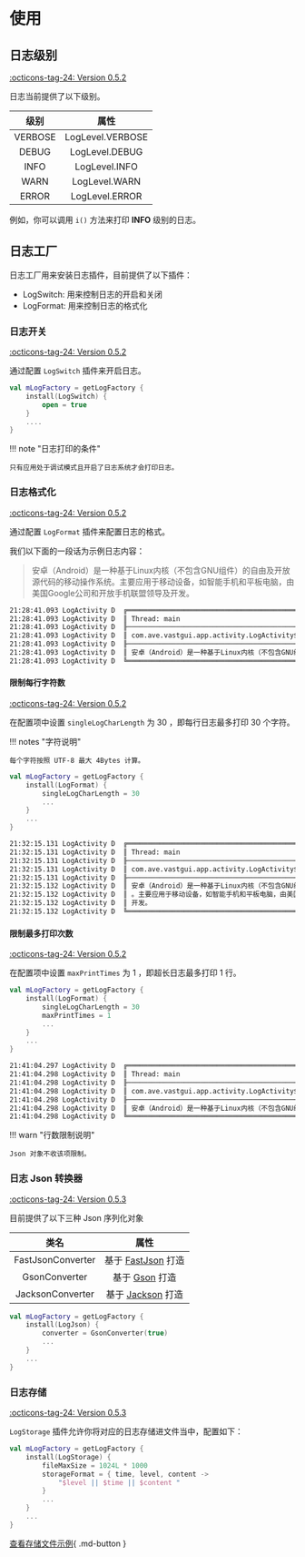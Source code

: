 # 使用

## 日志级别

[:octicons-tag-24: Version 0.5.2](https://ave.entropy2020.cn/version/VastTools/#052)

日志当前提供了以下级别。


|  级别   |       属性       |
| :-----: | :--------------: |
| VERBOSE | LogLevel.VERBOSE |
|  DEBUG  |  LogLevel.DEBUG  |
|  INFO   |  LogLevel.INFO   |
|  WARN   |  LogLevel.WARN   |
|  ERROR  |  LogLevel.ERROR  |

例如，你可以调用 `i()` 方法来打印 **INFO** 级别的日志。

## 日志工厂

日志工厂用来安装日志插件，目前提供了以下插件：

- LogSwitch: 用来控制日志的开启和关闭
- LogFormat: 用来控制日志的格式化

### 日志开关

[:octicons-tag-24: Version 0.5.2](https://ave.entropy2020.cn/version/VastTools/#052)

通过配置 `LogSwitch` 插件来开启日志。

```kotlin
val mLogFactory = getLogFactory {
    install(LogSwitch) {
        open = true
    }
    .... 
}
```

!!! note "日志打印的条件"

    只有应用处于调试模式且开启了日志系统才会打印日志。

### 日志格式化

[:octicons-tag-24: Version 0.5.2](https://ave.entropy2020.cn/version/VastTools/#052)

通过配置 `LogFormat` 插件来配置日志的格式。

我们以下面的一段话为示例日志内容：

> 安卓（Android）是一种基于Linux内核（不包含GNU组件）的自由及开放源代码的移动操作系统。主要应用于移动设备，如智能手机和平板电脑，由美国Google公司和开放手机联盟领导及开发。

```xml
21:28:41.093 LogActivity D  ╔═══════════════════════════════════════════════════════════════════════════════════════════════
21:28:41.093 LogActivity D  ║ Thread: main
21:28:41.093 LogActivity D  ╟───────────────────────────────────────────────────────────────────────────────────────────────
21:28:41.093 LogActivity D  ║ com.ave.vastgui.app.activity.LogActivity$onCreate$2.invoke(LogActivity.kt:44)
21:28:41.093 LogActivity D  ╟───────────────────────────────────────────────────────────────────────────────────────────────
21:28:41.093 LogActivity D  ║ 安卓（Android）是一种基于Linux内核（不包含GNU组件）的自由及开放源代码的移动操作系统。主要应用于移动设备，如智能手机和平板电脑，由美国Google公司和开放手机联盟领导及开发。
21:28:41.093 LogActivity D  ╚═══════════════════════════════════════════════════════════════════════════════════════════════
```

#### 限制每行字符数

[:octicons-tag-24: Version 0.5.2](https://ave.entropy2020.cn/version/VastTools/#052)

在配置项中设置 `singleLogCharLength` 为 30 ，即每行日志最多打印 30 个字符。

!!! notes "字符说明"

    每个字符按照 UTF-8 最大 4Bytes 计算。

```kotlin
val mLogFactory = getLogFactory {
    install(LogFormat) {
        singleLogCharLength = 30
        ...
    }
    ... 
}
```

```xml
21:32:15.131 LogActivity D  ╔════════════════════════════════════════════════════════════════════════════════════════════════════════════════════════
21:32:15.131 LogActivity D  ║ Thread: main
21:32:15.131 LogActivity D  ╟────────────────────────────────────────────────────────────────────────────────────────────────────────────────────────
21:32:15.131 LogActivity D  ║ com.ave.vastgui.app.activity.LogActivity$onCreate$2.invoke(LogActivity.kt:44)
21:32:15.131 LogActivity D  ╟────────────────────────────────────────────────────────────────────────────────────────────────────────────────────────
21:32:15.132 LogActivity D  ║ 安卓（Android）是一种基于Linux内核（不包含GNU组件）的自由及开放源代码的移动操作系统
21:32:15.132 LogActivity D  ║ 。主要应用于移动设备，如智能手机和平板电脑，由美国Google公司和开放手机联盟领导及
21:32:15.132 LogActivity D  ║ 开发。
21:32:15.132 LogActivity D  ╚════════════════════════════════════════════════════════════════════════════════════════════════════════════════════════
```

#### 限制最多打印次数

[:octicons-tag-24: Version 0.5.2](https://ave.entropy2020.cn/version/VastTools/#052)

在配置项中设置 `maxPrintTimes` 为 1 ，即超长日志最多打印 1 行。

```kotlin
val mLogFactory = getLogFactory {
    install(LogFormat) {
        singleLogCharLength = 30
        maxPrintTimes = 1
        ...
    }
    ...
}
```

```xml
21:41:04.297 LogActivity D  ╔════════════════════════════════════════════════════════════════════════════════════════════════════════════════════════
21:41:04.298 LogActivity D  ║ Thread: main
21:41:04.298 LogActivity D  ╟────────────────────────────────────────────────────────────────────────────────────────────────────────────────────────
21:41:04.298 LogActivity D  ║ com.ave.vastgui.app.activity.LogActivity$onCreate$2.invoke(LogActivity.kt:44)
21:41:04.298 LogActivity D  ╟────────────────────────────────────────────────────────────────────────────────────────────────────────────────────────
21:41:04.298 LogActivity D  ║ 安卓（Android）是一种基于Linux内核（不包含GNU组件）的自由及开放源代码的移动操作系统
21:41:04.298 LogActivity D  ╚════════════════════════════════════════════════════════════════════════════════════════════════════════════════════════
```

!!! warn "行数限制说明"

    Json 对象不收该项限制。

### 日志 Json 转换器

[:octicons-tag-24: Version 0.5.3](https://ave.entropy2020.cn/version/VastTools/#053)

目前提供了以下三种 Json 序列化对象

|  类名   |       属性       |
| :-----: | :--------------: |
| FastJsonConverter | 基于 [FastJson](https://github.com/alibaba/fastjson) 打造 |
|  GsonConverter  |  基于 [Gson](https://github.com/google/gson) 打造  |
|  JacksonConverter   |  基于 [Jackson](https://github.com/FasterXML/jackson) 打造   |

```kotlin
val mLogFactory = getLogFactory {
    install(LogJson) {
        converter = GsonConverter(true)
        ...
    }
    ... 
}
```

### 日志存储

[:octicons-tag-24: Version 0.5.3](https://ave.entropy2020.cn/version/VastTools/#053)

`LogStorage` 插件允许你将对应的日志存储进文件当中，配置如下：

```kotlin
val mLogFactory = getLogFactory {
    install(LogStorage) {
        fileMaxSize = 1024L * 1000
        storageFormat = { time, level, content ->
            "$level || $time || $content "
        }
        ...
    }
    ... 
}
```

[查看存储文件示例](https://github.com/SakurajimaMaii/Android-Vast-Extension/blob/develop/app/src/main/java/com/ave/vastgui/app/activity/log/AVE_1694179554073.log){ .md-button }
